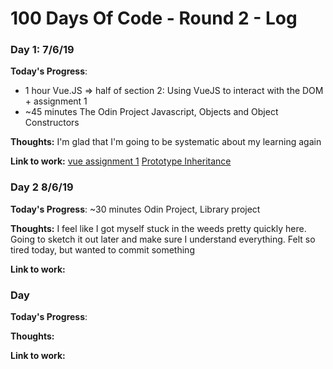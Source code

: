 # 100 Days Of Code - Round 2 - Log

### Day 1: 7/6/19

**Today's Progress**:
- 1 hour Vue.JS => half of section 2: Using VueJS to interact with the DOM + assignment 1
- ~45 minutes The Odin Project Javascript, Objects and Object Constructors

**Thoughts:** I'm glad that I'm going to be systematic about my learning again

**Link to work:** 
[vue assignment 1](https://github.com/gracewitter/100DaysOfCode-Round2/blob/master/Vue/section2/assignment1.html)
[Prototype Inheritance](https://github.com/gracewitter/100DaysOfCode-Round2/tree/master/Javascript/javascriptInfo/8-prototypes/8-1-prototypeInheritance)

### Day 2 8/6/19

**Today's Progress**: ~30 minutes Odin Project, Library project

**Thoughts:** I feel like I got myself stuck in the weeds pretty quickly here. Going to sketch it out later and make sure I understand everything. Felt so tired today, but wanted to commit something

**Link to work:**

### Day

**Today's Progress**:

**Thoughts:**

**Link to work:**
